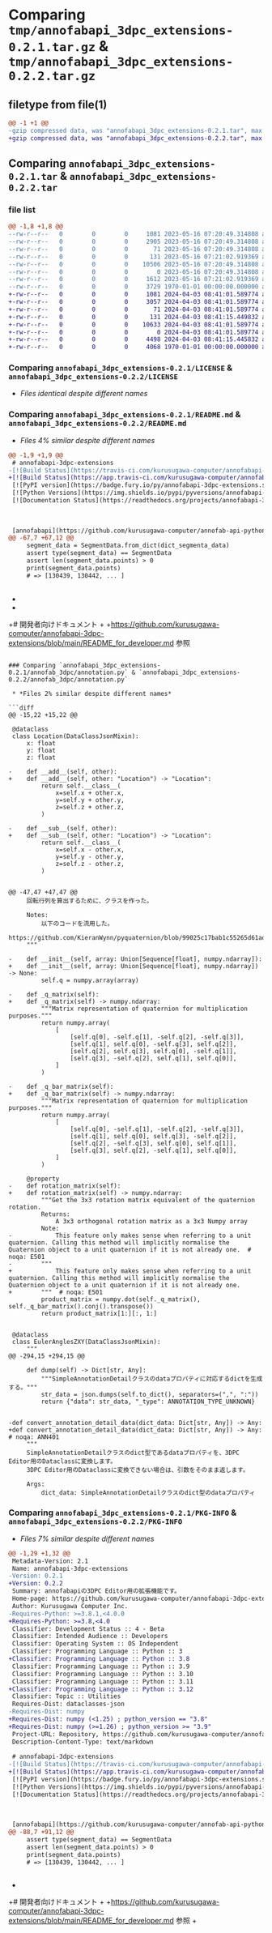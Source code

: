 # Comparing `tmp/annofabapi_3dpc_extensions-0.2.1.tar.gz` & `tmp/annofabapi_3dpc_extensions-0.2.2.tar.gz`

## filetype from file(1)

```diff
@@ -1 +1 @@
-gzip compressed data, was "annofabapi_3dpc_extensions-0.2.1.tar", max compression
+gzip compressed data, was "annofabapi_3dpc_extensions-0.2.2.tar", max compression
```

## Comparing `annofabapi_3dpc_extensions-0.2.1.tar` & `annofabapi_3dpc_extensions-0.2.2.tar`

### file list

```diff
@@ -1,8 +1,8 @@
--rw-r--r--   0        0        0     1081 2023-05-16 07:20:49.314808 annofabapi_3dpc_extensions-0.2.1/LICENSE
--rw-r--r--   0        0        0     2905 2023-05-16 07:20:49.314808 annofabapi_3dpc_extensions-0.2.1/README.md
--rw-r--r--   0        0        0       71 2023-05-16 07:20:49.314808 annofabapi_3dpc_extensions-0.2.1/annofab_3dpc/__init__.py
--rw-r--r--   0        0        0      131 2023-05-16 07:21:02.919369 annofabapi_3dpc_extensions-0.2.1/annofab_3dpc/__version__.py
--rw-r--r--   0        0        0    10506 2023-05-16 07:20:49.314808 annofabapi_3dpc_extensions-0.2.1/annofab_3dpc/annotation.py
--rw-r--r--   0        0        0        0 2023-05-16 07:20:49.314808 annofabapi_3dpc_extensions-0.2.1/annofab_3dpc/py.typed
--rw-r--r--   0        0        0     1612 2023-05-16 07:21:02.919369 annofabapi_3dpc_extensions-0.2.1/pyproject.toml
--rw-r--r--   0        0        0     3729 1970-01-01 00:00:00.000000 annofabapi_3dpc_extensions-0.2.1/PKG-INFO
+-rw-r--r--   0        0        0     1081 2024-04-03 08:41:01.589774 annofabapi_3dpc_extensions-0.2.2/LICENSE
+-rw-r--r--   0        0        0     3057 2024-04-03 08:41:01.589774 annofabapi_3dpc_extensions-0.2.2/README.md
+-rw-r--r--   0        0        0       71 2024-04-03 08:41:01.589774 annofabapi_3dpc_extensions-0.2.2/annofab_3dpc/__init__.py
+-rw-r--r--   0        0        0      131 2024-04-03 08:41:15.449832 annofabapi_3dpc_extensions-0.2.2/annofab_3dpc/__version__.py
+-rw-r--r--   0        0        0    10633 2024-04-03 08:41:01.589774 annofabapi_3dpc_extensions-0.2.2/annofab_3dpc/annotation.py
+-rw-r--r--   0        0        0        0 2024-04-03 08:41:01.589774 annofabapi_3dpc_extensions-0.2.2/annofab_3dpc/py.typed
+-rw-r--r--   0        0        0     4498 2024-04-03 08:41:15.445832 annofabapi_3dpc_extensions-0.2.2/pyproject.toml
+-rw-r--r--   0        0        0     4068 1970-01-01 00:00:00.000000 annofabapi_3dpc_extensions-0.2.2/PKG-INFO
```

### Comparing `annofabapi_3dpc_extensions-0.2.1/LICENSE` & `annofabapi_3dpc_extensions-0.2.2/LICENSE`

 * *Files identical despite different names*

### Comparing `annofabapi_3dpc_extensions-0.2.1/README.md` & `annofabapi_3dpc_extensions-0.2.2/README.md`

 * *Files 4% similar despite different names*

```diff
@@ -1,9 +1,9 @@
 # annofabapi-3dpc-extensions
-[![Build Status](https://travis-ci.com/kurusugawa-computer/annofabapi-3dpc-extensions.svg?branch=master)](https://travis-ci.com/kurusugawa-computer/annofabapi-3dpc-extensions)
+[![Build Status](https://app.travis-ci.com/kurusugawa-computer/annofabapi-3dpc-extensions.svg?branch=main)](https://app.travis-ci.com/kurusugawa-computer/annofabapi-3dpc-extensions)
 [![PyPI version](https://badge.fury.io/py/annofabapi-3dpc-extensions.svg)](https://badge.fury.io/py/annofabapi-3dpc-extensions)
 [![Python Versions](https://img.shields.io/pypi/pyversions/annofabapi-3dpc-extensions.svg)](https://pypi.org/project/annofabapi-3dpc-extensions/)
 [![Documentation Status](https://readthedocs.org/projects/annofabapi-3dpc-extensions/badge/?version=latest)](https://annofabapi-3dpc-extensions.readthedocs.io/en/latest/?badge=latest)
 
 
 
 [annofabapi](https://github.com/kurusugawa-computer/annofab-api-python-client)の3次元アノテーション用の拡張機能です。
@@ -67,7 +67,12 @@
     segment_data = SegmentData.from_dict(dict_segmenta_data)
     assert type(segment_data) == SegmentData
     assert len(segment_data.points) > 0
     print(segment_data.points)
     # => [130439, 130442, ... ]
 
 ```
+
+
+# 開発者向けドキュメント
+
+https://github.com/kurusugawa-computer/annofabapi-3dpc-extensions/blob/main/README_for_developer.md 参照
```

### Comparing `annofabapi_3dpc_extensions-0.2.1/annofab_3dpc/annotation.py` & `annofabapi_3dpc_extensions-0.2.2/annofab_3dpc/annotation.py`

 * *Files 2% similar despite different names*

```diff
@@ -15,22 +15,22 @@
 
 @dataclass
 class Location(DataClassJsonMixin):
     x: float
     y: float
     z: float
 
-    def __add__(self, other):
+    def __add__(self, other: "Location") -> "Location":
         return self.__class__(
             x=self.x + other.x,
             y=self.y + other.y,
             z=self.z + other.z,
         )
 
-    def __sub__(self, other):
+    def __sub__(self, other: "Location") -> "Location":
         return self.__class__(
             x=self.x - other.x,
             y=self.y - other.y,
             z=self.z - other.z,
         )
 
 
@@ -47,47 +47,47 @@
     回転行列を算出するために、クラスを作った。
 
     Notes:
         以下のコードを流用した。
         https://github.com/KieranWynn/pyquaternion/blob/99025c17bab1c55265d61add13375433b35251af/pyquaternion/quaternion.py#L138
     """
 
-    def __init__(self, array: Union[Sequence[float], numpy.ndarray]):
+    def __init__(self, array: Union[Sequence[float], numpy.ndarray]) -> None:
         self.q = numpy.array(array)
 
-    def _q_matrix(self):
+    def _q_matrix(self) -> numpy.ndarray:
         """Matrix representation of quaternion for multiplication purposes."""
         return numpy.array(
             [
                 [self.q[0], -self.q[1], -self.q[2], -self.q[3]],
                 [self.q[1], self.q[0], -self.q[3], self.q[2]],
                 [self.q[2], self.q[3], self.q[0], -self.q[1]],
                 [self.q[3], -self.q[2], self.q[1], self.q[0]],
             ]
         )
 
-    def _q_bar_matrix(self):
+    def _q_bar_matrix(self) -> numpy.ndarray:
         """Matrix representation of quaternion for multiplication purposes."""
         return numpy.array(
             [
                 [self.q[0], -self.q[1], -self.q[2], -self.q[3]],
                 [self.q[1], self.q[0], self.q[3], -self.q[2]],
                 [self.q[2], -self.q[3], self.q[0], self.q[1]],
                 [self.q[3], self.q[2], -self.q[1], self.q[0]],
             ]
         )
 
     @property
-    def rotation_matrix(self):
+    def rotation_matrix(self) -> numpy.ndarray:
         """Get the 3x3 rotation matrix equivalent of the quaternion rotation.
         Returns:
             A 3x3 orthogonal rotation matrix as a 3x3 Numpy array
         Note:
-            This feature only makes sense when referring to a unit quaternion. Calling this method will implicitly normalise the Quaternion object to a unit quaternion if it is not already one.  # noqa: E501
-        """
+            This feature only makes sense when referring to a unit quaternion. Calling this method will implicitly normalise the Quaternion object to a unit quaternion if it is not already one.
+        """  # noqa: E501
         product_matrix = numpy.dot(self._q_matrix(), self._q_bar_matrix().conj().transpose())
         return product_matrix[1:][:, 1:]
 
 
 @dataclass
 class EulerAnglesZXY(DataClassJsonMixin):
     """
@@ -294,15 +294,15 @@
 
     def dump(self) -> Dict[str, Any]:
         """SimpleAnnotationDetailクラスのdataプロパティに対応するdictを生成する。"""
         str_data = json.dumps(self.to_dict(), separators=(",", ":"))
         return {"data": str_data, "_type": ANNOTATION_TYPE_UNKNOWN}
 
 
-def convert_annotation_detail_data(dict_data: Dict[str, Any]) -> Any:
+def convert_annotation_detail_data(dict_data: Dict[str, Any]) -> Any:  # noqa: ANN401
     """
     SimpleAnnotationDetailクラスのdict型であるdataプロパティを、3DPC Editor用のDataclassに変換します。
     3DPC Editor用のDataclassに変換できない場合は、引数をそのまま返します。
 
     Args:
         dict_data: SimpleAnnotationDetailクラスのdict型のdataプロパティ
```

### Comparing `annofabapi_3dpc_extensions-0.2.1/PKG-INFO` & `annofabapi_3dpc_extensions-0.2.2/PKG-INFO`

 * *Files 7% similar despite different names*

```diff
@@ -1,29 +1,32 @@
 Metadata-Version: 2.1
 Name: annofabapi-3dpc-extensions
-Version: 0.2.1
+Version: 0.2.2
 Summary: annofabapiの3DPC Editor用の拡張機能です。
 Home-page: https://github.com/kurusugawa-computer/annofabapi-3dpc-extensions
 Author: Kurusugawa Computer Inc.
-Requires-Python: >=3.8.1,<4.0.0
+Requires-Python: >=3.8,<4.0
 Classifier: Development Status :: 4 - Beta
 Classifier: Intended Audience :: Developers
 Classifier: Operating System :: OS Independent
 Classifier: Programming Language :: Python :: 3
+Classifier: Programming Language :: Python :: 3.8
 Classifier: Programming Language :: Python :: 3.9
 Classifier: Programming Language :: Python :: 3.10
 Classifier: Programming Language :: Python :: 3.11
+Classifier: Programming Language :: Python :: 3.12
 Classifier: Topic :: Utilities
 Requires-Dist: dataclasses-json
-Requires-Dist: numpy
+Requires-Dist: numpy (<1.25) ; python_version == "3.8"
+Requires-Dist: numpy (>=1.26) ; python_version >= "3.9"
 Project-URL: Repository, https://github.com/kurusugawa-computer/annofabapi-3dpc-extensions
 Description-Content-Type: text/markdown
 
 # annofabapi-3dpc-extensions
-[![Build Status](https://travis-ci.com/kurusugawa-computer/annofabapi-3dpc-extensions.svg?branch=master)](https://travis-ci.com/kurusugawa-computer/annofabapi-3dpc-extensions)
+[![Build Status](https://app.travis-ci.com/kurusugawa-computer/annofabapi-3dpc-extensions.svg?branch=main)](https://app.travis-ci.com/kurusugawa-computer/annofabapi-3dpc-extensions)
 [![PyPI version](https://badge.fury.io/py/annofabapi-3dpc-extensions.svg)](https://badge.fury.io/py/annofabapi-3dpc-extensions)
 [![Python Versions](https://img.shields.io/pypi/pyversions/annofabapi-3dpc-extensions.svg)](https://pypi.org/project/annofabapi-3dpc-extensions/)
 [![Documentation Status](https://readthedocs.org/projects/annofabapi-3dpc-extensions/badge/?version=latest)](https://annofabapi-3dpc-extensions.readthedocs.io/en/latest/?badge=latest)
 
 
 
 [annofabapi](https://github.com/kurusugawa-computer/annofab-api-python-client)の3次元アノテーション用の拡張機能です。
@@ -88,7 +91,12 @@
     assert type(segment_data) == SegmentData
     assert len(segment_data.points) > 0
     print(segment_data.points)
     # => [130439, 130442, ... ]
 
 ```
 
+
+# 開発者向けドキュメント
+
+https://github.com/kurusugawa-computer/annofabapi-3dpc-extensions/blob/main/README_for_developer.md 参照
+
```

